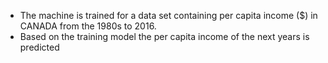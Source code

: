
- The machine is trained for a data set containing per capita income ($) in CANADA from the 1980s to 2016.
- Based on the training model the per capita income of the next years is predicted
